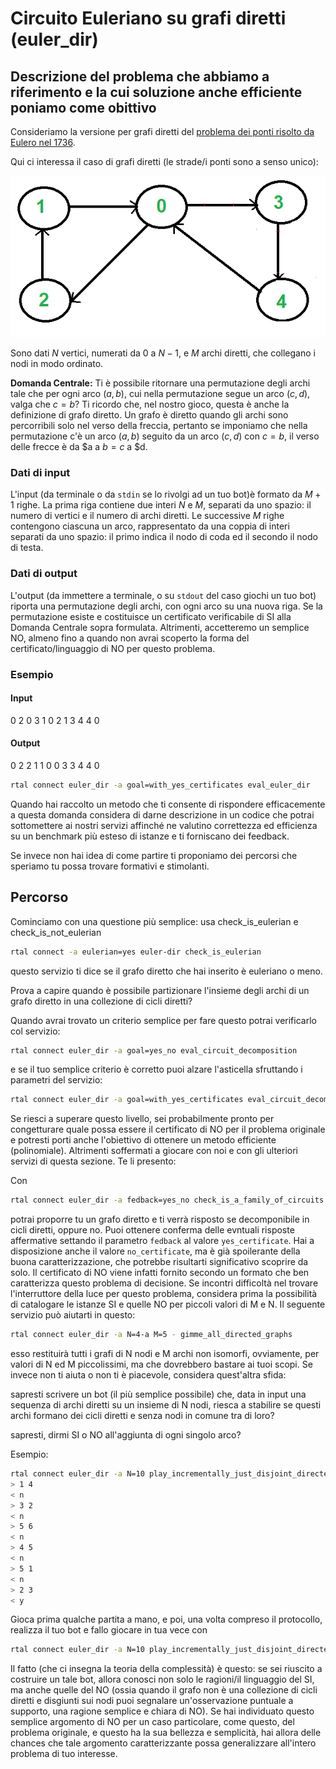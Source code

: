 # Circuito Euleriano su grafi diretti (euler_dir)

## Descrizione del problema che abbiamo a riferimento e la cui soluzione anche efficiente poniamo come obittivo
   
Consideriamo la versione per grafi diretti del [problema dei ponti risolto da Eulero nel 1736](https://en.wikipedia.org/wiki/Seven_Bridges_of_K%C3%B6nigsberg).

Qui ci interessa il caso di grafi diretti (le strade/i ponti sono a senso unico):

![image](figs/euler-dir.png)

Sono dati $N$ vertici, numerati da $0$ a $N-1$, e $M$ archi diretti, che collegano i nodi in modo ordinato.

  <strong>Domanda Centrale:</strong> Ti è possibile ritornare una permutazione degli archi tale che per ogni arco $(a,b)$, cui nella permutazione segue un arco $(c,d)$, valga che $c = b$? 
Ti ricordo che, nel nostro gioco, questa è anche la definizione di grafo diretto. Un grafo è diretto quando gli archi sono percorribili solo nel verso della freccia, pertanto se imponiamo che nella permutazione c'è un arco $(a,b)$ seguito da un arco $(c,d)$ con $c = b$, il verso delle frecce è da $a a $b = c$ a $d.


### Dati di input
  
L'input (da terminale o da `stdin` se lo rivolgi ad un tuo bot)è formato da $M+1$ righe. 
La prima riga contiene due interi $N$ e $M$, separati da uno spazio: il numero di vertici e il numero di archi diretti.
Le successive $M$ righe contengono ciascuna un arco, rappresentato da una coppia di interi separati da uno spazio: il primo indica il nodo di coda ed il secondo il nodo di testa.

### Dati di output

L'output (da immettere a terminale, o su `stdout` del caso giochi un tuo bot) riporta una permutazione degli archi, con ogni arco su una nuova riga.
Se la permutazione esiste e costituisce un certificato verificabile di SI alla Domanda Centrale sopra formulata.
Altrimenti, accetteremo un semplice NO, almeno fino a quando non avrai scoperto la forma del certificato/linguaggio di NO per questo problema.

### Esempio

#### Input

0 2
0 3
1 0
2 1
3 4
4 0

#### Output

0 2
2 1
1 0
0 3
3 4
4 0

```bash
rtal connect euler_dir -a goal=with_yes_certificates eval_euler_dir
```
Quando hai raccolto un metodo che ti consente di rispondere efficacemente a questa domanda considera di darne descrizione in un codice che potrai sottomettere ai nostri servizi affinché ne valutino correttezza ed efficienza su un benchmark più esteso di istanze e ti forniscano dei feedback.

Se invece non hai idea di come partire ti proponiamo dei percorsi che speriamo tu possa trovare formativi e stimolanti.

## Percorso

Cominciamo con una questione più semplice: usa check_is_eulerian e check_is_not_eulerian
```bash
rtal connect -a eulerian=yes euler-dir check_is_eulerian
```
questo servizio ti dice se il grafo diretto che hai inserito è euleriano o meno.

Prova a capire quando è possibile partizionare l'insieme degli archi di un grafo diretto in una collezione di cicli diretti?

Quando avrai trovato un criterio semplice per fare questo potrai verificarlo col servizio:

```bash
rtal connect euler_dir -a goal=yes_no eval_circuit_decomposition
```

e se il tuo semplice criterio è corretto puoi alzare l'asticella sfruttando i parametri del servizio:

```bash
rtal connect euler_dir -a goal=with_yes_certificates eval_circuit_decomposition
```
Se riesci a superare questo livello, sei probabilmente pronto per congetturare quale possa essere il certificato di NO per il problema originale e potresti porti anche l'obiettivo di ottenere un metodo efficiente (polinomiale). Altrimenti soffermati a giocare con noi e con gli ulteriori servizi di questa sezione.
Te li presento:

Con 

```bash
rtal connect euler_dir -a fedback=yes_no check_is_a_family_of_circuits
```
potrai proporre tu un grafo diretto e ti verrà risposto se decomponibile in cicli diretti, oppure no.
Puoi ottenere conferma delle evntuali risposte affermative settando il parametro `fedback` al valore `yes_certificate`. Hai a disposizione anche il valore `no_certificate`, ma è già spoilerante della buona caratterizzazione, che potrebbe risultarti significativo scoprire da solo. Il certificato di NO viene infatti fornito secondo un formato che ben caratterizza questo problema di decisione.
Se incontri difficoltà nel trovare l'interruttore della luce per questo problema, considera prima la possibilità di catalogare le istanze SI e quelle NO per piccoli valori di M e N.
Il seguente servizio può aiutarti in questo:

```bash
rtal connect euler_dir -a N=4-a M=5 - gimme_all_directed_graphs
```
esso restituirà tutti i grafi di N nodi e M archi non isomorfi, ovviamente, per valori di N ed M piccolissimi, ma che dovrebbero bastare ai tuoi scopi.
Se invece non ti aiuta o non ti è piacevole, considera quest'altra sfida:

   sapresti scrivere un bot (il più semplice possibile) che, data in input una sequenza di archi diretti su un insieme di N nodi, riesca a stabilire se questi archi formano dei cicli diretti e senza nodi in comune tra di loro?

   sapresti, dirmi SI o NO all'aggiunta di ogni singolo arco?

Esempio:
```bash
rtal connect euler_dir -a N=10 play_incrementally_just_disjoint_directed_cycles
> 1 4
< n
> 3 2
< n
> 5 6
< n
> 4 5
< n
> 5 1
< n
> 2 3
< y
```
Gioca prima qualche partita a mano, e poi, una volta compreso il protocollo, realizza il tuo bot e fallo giocare in tua vece con 

```bash
rtal connect euler_dir -a N=10 play_incrementally_just_disjoint_directed_cycles -- python my_bot.py
```

Il fatto (che ci insegna la teoria della complessità) è questo:
se sei riuscito a costruire un tale bot, allora conosci non solo le ragioni/il linguaggio del SI, ma anche quelle del NO (ossia quando il grafo non è una collezione di cicli diretti e disgiunti sui nodi puoi segnalare un'osservazione puntuale a supporto, una ragione semplice e chiara di NO).
Se hai individuato questo semplice argomento di NO per un caso particolare, come questo, del problema originale, e questo ha la sua bellezza e semplicità, hai allora delle chances che tale argomento caratterizzante possa generalizzare all'intero problema di tuo interesse.
  









